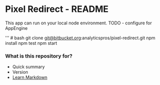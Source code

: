 # Pixel Redirect - README #

This app can run on your local node environment. TODO - configure for AppEngine

''' # bash
    git clone git@bitbucket.org:analyticspros/pixel-redirect.git
    npm install
    npm test
    npm start


### What is this repository for? ###

* Quick summary
* Version
* [Learn Markdown](https://bitbucket.org/tutorials/markdowndemo)
